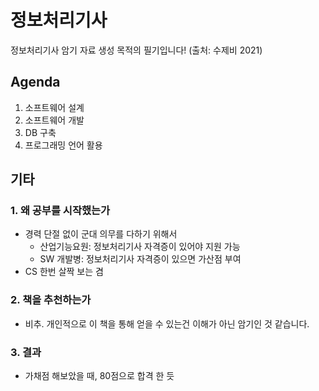 # 정보처리기사
정보처리기사 암기 자료 생성 목적의 필기입니다! (출처: 수제비 2021)

## Agenda
1. 소프트웨어 설계
2. 소프트웨어 개발
3. DB 구축 
4. 프로그래밍 언어 활용

## 기타
### 1. 왜 공부를 시작했는가
- 경력 단절 없이 군대 의무를 다하기 위해서
  - 산업기능요원: 정보처리기사 자격증이 있어야 지원 가능
  - SW 개발병: 정보처리기사 자격증이 있으면 가산점 부여
- CS 한번 살짝 보는 겸
### 2. 책을 추천하는가
- 비추. 개인적으로 이 책을 통해 얻을 수 있는건 이해가 아닌 암기인 것 같습니다.
### 3. 결과
- 가채점 해보았을 때, 80점으로 합격 한 듯
